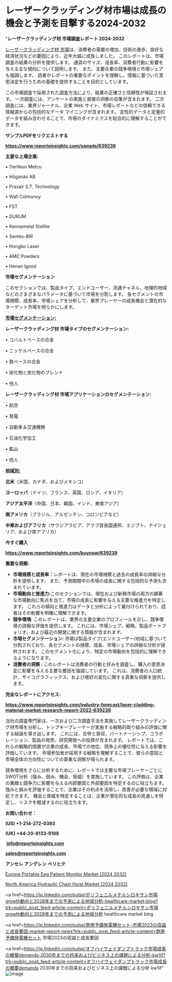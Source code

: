 # レーザークラッディング材市場は成長の機会と予測を目撃する2024-2032

"<strong>レーザークラッディング材 市場調査レポート 2024-2032</strong>

<a href=https://www.reportsinsights.com/sample/639239>レーザークラッディング材 市場</a>は、消費者の需要の増加、技術の進歩、良好な経済状況などの要因により、近年大幅に成長しました。 このレポートは、市場調査の結果の分析を提供します。 通貨のサイズ、成長率、消費者行動に影響を与える主な傾向について説明します。 また、主要企業の競争環境と市場シェアも強調します。 読者がレポートの重要なポイントを理解し、情報に基づいた意思決定を行うための基礎を提供することを目的としています。

この市場調査で採用された調査方法により、結果の正確さと信頼性が保証されます。 一次調査には、アンケートの実施と直接の洞察の収集が含まれます。 二次調査には、業界ジャーナル、企業 Web サイト、市場レポートなどの信頼できる情報源からの包括的なデータ マイニングが含まれます。 定性的データと定量的データを組み合わせることで、市場のダイナミクスを総合的に理解することができます。

<strong><b>サンプルPDFをリクエストする</b></strong>

<a href=https://www.reportsinsights.com/sample/639239><strong><u>https://www.reportsinsights.com/sample/639239</u></strong></a>

<strong>主要な上場企業:</strong>

• Oerlikon Metco

• Höganäs AB

• Praxair S.T. Technology

• Wall Colmonoy

• FST

• DURUM

• Kennametal Stellite

• Sentes-BIR

• Hongbo Laser

• AMC Powders

• Henan Igood

<strong>市場セグメンテーション</strong>

このセクションでは、製品タイプ、エンドユーザー、流通チャネル、地理的地域などのさまざまなパラメータに基づいて市場を分割します。 各セグメントの市場規模、成長率、市場シェアを分析して、業界プレーヤーの成長機会と潜在的なターゲット市場を明らかにします。

<strong><u>市場セグメンテーション</u></strong><strong><u>:</u></strong>

<strong>レーザークラッディング材 市場タイプのセグメンテーション:</strong>

• コバルトベースの合金

• ニッケルベースの合金

• 鉄ベースの合金

• 炭化物と炭化物のブレンド

• 他人

<strong>レーザークラッディング材 市場アプリケーションのセグメンテーション:</strong>

• 航空

• 発電

• 自動車＆交通機関

• 石油化学加工

• 鉱山

• 他人

<strong><u>地域別</u></strong><strong><u>:</u></strong>

<strong>北米</strong>（米国、カナダ、およびメキシコ）

<strong>ヨーロッパ</strong>（ドイツ、フランス、英国、ロシア、イタリア）

<strong>アジア太平洋</strong>（中国、日本、韓国、インド、東南アジア）

<strong>南アメリカ</strong>（ブラジル、アルゼンチン、コロンビアなど）

<strong>中東およびアフリカ</strong>（サウジアラビア、アラブ首長国連邦、エジプト、ナイジェリア、および南アフリカ）

<strong>今すぐ購入</strong>

<a href=https://www.reportsinsights.com/buynow/639239><strong><u>https://www.reportsinsights.com/buynow/639239</u></strong></a>

<strong>重要な洞察:</strong>
<ul>
  <li><strong>市場規模と成長率：</strong>レポートは、現在の市場規模と過去の成長率の詳細な分析を提供します。 また、予測期間中の市場の成長に関する包括的な予測も含まれています。</li>
  <li><strong>市場動向と推進力:</strong>このセクションでは、現在および新興市場の両方の顕著な市場動向に焦点を当て、市場の成長に影響を与える主要な推進力を特定します。 これらの傾向と推進力はデータと分析によって裏付けられており、読者はその影響を明確に理解できます。</li>
  <li><strong>競争環境</strong>: このレポートは、業界の主要企業のプロフィールを示し、競争環境の詳細な評価を提供します。 これには、市場シェア、戦略、製品ポートフォリオ、および最近の開発に関する情報が含まれます。</li>
  <li><strong>市場セグメンテーション: </strong>市場は製品タイプ/エンドユーザー/地域に基づいて分割されており、各セグメントの規模、成長、市場シェアの詳細な分析が提供されます。 このセグメント化により、特定の市場動向を包括的に理解できるようになります。</li>
  <li><strong>消費者の洞察 : </strong>このレポートは消費者の行動と好みを調査し、購入の意思決定に影響を与える主要な要因を強調しています。 これは、消費者の人口統計、サイコグラフィックス、および嗜好の変化に関する貴重な洞察を提供します。</li>
</ul>
<strong>完全なレポートにアクセス:</strong>

<a href=https://www.reportsinsights.com/industry-forecast/laser-cladding-material-market-research-report-2022-639239><strong><u><b>https://www.reportsinsights.com/industry-forecast/laser-cladding-material-market-research-report-2022-639239</b></u></strong></a>

当社の調査専門家は、一次および二次調査手法を実施してレーザークラッディング材市場を分析し、トップキープレーヤーが実施する戦略的取り組みの評価に関する結論を導き出します。 これには、合併と買収、パートナーシップ、コラボレーション、製品の発売、研究開発への投資が含まれます。 レポートでは、これらの戦略的措置が企業の成長、市場での地位、競争上の優位性に与える影響を評価しています。 市場参加者が採用する戦略を理解することで、彼らの意図と市場全体の方向性についての貴重な洞察が得られます。

競争環境をさらに分析するために、レポートでは主要な市場プレーヤーごとにSWOT分析（強み、弱み、機会、脅威）を実施しています。 この評価は、企業の業績と競争力に影響を与える内部要因と外部要因を特定するのに役立ちます。 強みと弱みを評価することで、企業はその利点を活用し、改善が必要な領域に対処できます。 機会と脅威を特定することは、企業が潜在的な成長の見通しを特定し、リスクを軽減するのに役立ちます。

<strong>お問い合わせ：</strong>

<strong>(US) +1-214-272-0393</strong>

<strong>(UK) +44-20-8133-9198</strong>

<strong> </strong><a href=info@reportsinsights.com><strong><u>info@reportsinsights.com</u></strong></a>

<a href=sales@reportsinsights.com><strong><u>sales@reportsinsights.com</u></strong></a>

<strong>アンセレ アンデレン ベリヒテ</strong>

<a href=https://www.linkedin.com/pulse/europe-portable-eeg-patient-monitor-markets-nyxve/>Europe Portable Eeg Patient Monitor Market [2024 2032]</a>

<a href=https://www.linkedin.com/pulse/north-america-hydraulic-chain-hoist-market-2024-bhiyf/>North America Hydraulic Chain Hoist Market [2024 2032]</a>

<a href=https://jp.linkedin.com/pulse/ポリフェニルメチルシロキサン市場growth動向と2028年までの予測による地域分析-healthcare-market-blog?trk=public_post_feed-article-content>ポリフェニルメチルシロキサン市場growth動向と2028年までの予測による地域分析 healthcare market blog</a>

<a href=https://jp.linkedin.com/pulse/商用予備発電機セット-市場2023の収益と成長要因-market-report-news?trk=public_post_feed-article-content>商用予備発電機セット 市場2023の収益と成長要因</a>

<a href=https://jp.linkedin.com/pulse/オフハイウェイダンプトラック市場成長の概要demands-2030年までの将来およびビジネス上の課題による分析-kw1if?trk=public_post_feed-article-content>オフハイウェイダンプトラック市場成長の概要demands 2030年までの将来およびビジネス上の課題による分析 kw1if</a>"
![image](https://github.com/gayatrid12/RImarketdynamics/assets/158473851/6de7e075-b5ee-4a47-b146-961c0353a9b0)
